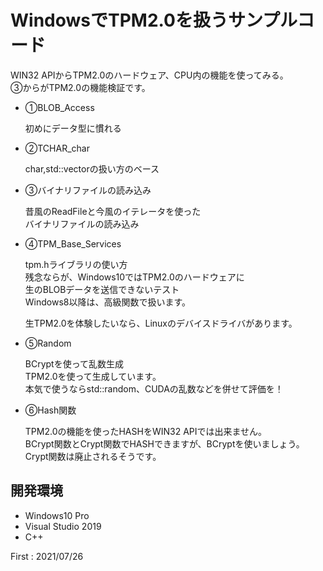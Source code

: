 # WindowsでTPM2.0を扱うサンプルコード
WIN32 APIからTPM2.0のハードウェア、CPU内の機能を使ってみる。<br>
③からがTPM2.0の機能検証です。

 * ①BLOB_Access<p>
  初めにデータ型に慣れる<p>
  
 * ②TCHAR_char<p>
  char,std::vector<BYTE>の扱い方のベース<p>
  
 * ③バイナリファイルの読み込み<p>
  昔風のReadFileと今風のイテレータを使った<br>
  バイナリファイルの読み込み<p>
  
 * ④TPM_Base_Services<p>
  tpm.hライブラリの使い方<br>
  残念ならが、Windows10ではTPM2.0のハードウェアに<br>
  生のBLOBデータを送信できないテスト<br>
  Windows8以降は、高級関数で扱います。<p>
  生TPM2.0を体験したいなら、Linuxのデバイスドライバがあります。

 * ⑤Random<p>
  BCryptを使って乱数生成<br>
  TPM2.0を使って生成しています。<br>
  本気で使うならstd::random、CUDAの乱数などを併せて評価を！
 
 * ⑥Hash関数<p>
  TPM2.0の機能を使ったHASHをWIN32 APIでは出来ません。<BR>
  BCrypt関数とCrypt関数でHASHできますが、BCryptを使いましょう。<br>
  Crypt関数は廃止されるそうです。

<H2>開発環境</H2>

 * Windows10 Pro
 * Visual Studio 2019
 * C++

First : 2021/07/26
